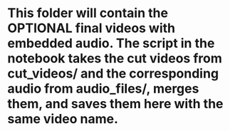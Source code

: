 # This folder will contain the **OPTIONAL** final videos with embedded audio. The script in the notebook takes the cut videos from cut_videos/ and the corresponding audio from audio_files/, merges them, and saves them here with the same video name.